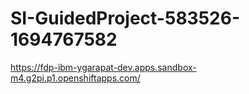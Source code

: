 # SI-GuidedProject-583526-1694767582

https://fdp-ibm-ygarapat-dev.apps.sandbox-m4.g2pi.p1.openshiftapps.com/
